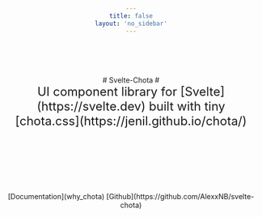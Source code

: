 ```yaml
---
title: false
layout: 'no_sidebar'
---
```


<div class="header">
# Svelte-Chota #
</div>

<div class="slogan">
    UI component library for [Svelte](https://svelte.dev) built with tiny [chota.css](https://jenil.github.io/chota/)
</div>

<div class="links">
[Documentation](why_chota) [Github](https://github.com/AlexxNB/svelte-chota)
</div>

<style>
    div{
        text-align: center;
    }

    .header{
        margin-top: 5rem;
    }

    .slogan{
        text-align: center;
        font-size: 1.5rem;
    }

    .links{
        margin-top:25%
    }

    .links a{
        margin: 0 2rem;
        font-size: 1.2rem;
    }
</style>